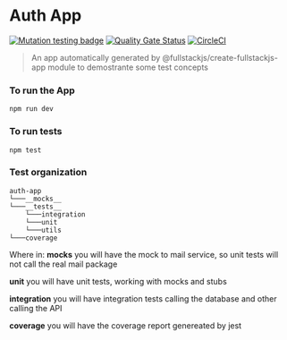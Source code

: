 # Auth App 
[![Mutation testing badge](https://img.shields.io/endpoint?style=flat&url=https%3A%2F%2Fbadge-api.stryker-mutator.io%2Fgithub.com%2Fsamycici%2Fauth-app%2Fmaster)](https://dashboard.stryker-mutator.io/reports/github.com/samycici/auth-app/master) 
[![Quality Gate Status](https://sonarcloud.io/api/project_badges/measure?project=samycici_auth-app&metric=alert_status)](https://sonarcloud.io/dashboard?id=samycici_auth-app)
[![CircleCI](https://circleci.com/gh/samycici/auth-app.svg?style=svg)](https://circleci.com/gh/samycici/auth-app)


> An app automatically generated by  @fullstackjs/create-fullstackjs-app module to demostrante some test concepts

### To run the App

```shell
npm run dev
```

### To run tests
```shell
npm test
```
### Test organization

```
auth-app
└───__mocks__
└───__tests__
    └───integration
    └───unit
    └───utils
└───coverage
```
Where in:
__mocks__ you will have the mock to mail service, so unit tests will not call the real mail package

__unit__ you will have unit tests, working with mocks and stubs

__integration__ you will have integration tests calling the database and other calling the API

__coverage__ you will have the coverage report genereated by jest
